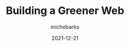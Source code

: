 ---
author: michebarks
date: 2021-12-21
publisher: cssinreallife
tags:
  - sustainability
  - meta
target_url: https://css-irl.info/building-a-greener-web/
title: Building a Greener Web
---